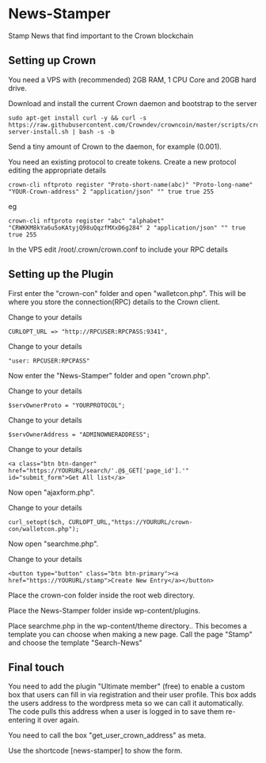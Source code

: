 # News-Stamper
 Stamp News that find important to the Crown blockchain

## Setting up Crown
You need a VPS with (recommended) 2GB RAM, 1 CPU Core and 20GB hard drive.

Download and install the current Crown daemon and bootstrap to the server
```
sudo apt-get install curl -y && curl -s https://raw.githubusercontent.com/Crowndev/crowncoin/master/scripts/crown-server-install.sh | bash -s -b
```

Send a tiny amount of Crown to the daemon, for example (0.001). 

You need an existing protocol to create tokens. Create a new protocol editing the appropriate details
```
crown-cli nftproto register "Proto-short-name(abc)" "Proto-long-name" "YOUR-Crown-address" 2 "application/json" "" true true 255
```
eg
```
crown-cli nftproto register "abc" "alphabet" "CRWKKM8kYa6u5oKAtyjQ98uQqzfMXxD6g284" 2 "application/json" "" true true 255
```

In the VPS edit /root/.crown/crown.conf to include your RPC details


## Setting up the Plugin
First enter the "crown-con" folder and open "walletcon.php".
This will be where you store the connection(RPC) details to the Crown client.

Change to your details
```
CURLOPT_URL => "http://RPCUSER:RPCPASS:9341",
```

Change to your details
```
"user: RPCUSER:RPCPASS"
```

Now enter the "News-Stamper" folder and open "crown.php".

Change to your details
```
$servOwnerProto = "YOURPROTOCOL";
```

Change to your details
```
$servOwnerAddress = "ADMINOWNERADDRESS";
```

Change to your details
```
<a class="btn btn-danger" href="https://YOURURL/search/'.@$_GET['page_id'].'" id="submit_form">Get All list</a>
```

Now open "ajaxform.php".

Change to your details
```
curl_setopt($ch, CURLOPT_URL,"https://YOURURL/crown-con/walletcon.php");
```

Now open "searchme.php".

Change to your details
```
<button type="button" class="btn btn-primary"><a href="https://YOURURL/stamp">Create New Entry</a></button>
```

Place the crown-con folder inside the root web directory.

Place the News-Stamper folder inside wp-content/plugins.

Place searchme.php in the wp-content/theme directory.. 
This becomes a template you can choose when making a new page.
Call the page "Stamp" and choose the template "Search-News"

## Final touch
You need to add the plugin "Ultimate member" (free) to enable a custom box that users can fill in via registration and their user profile. This box adds the users address to the wordpress meta so we can call it automatically.
The code pulls this address when a user is logged in to save them re-entering it over again.

You need to call the box "get_user_crown_address" as meta.

Use the shortcode [news-stamper] to show the form.